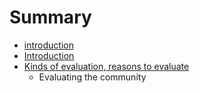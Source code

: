 # Summary

* [introduction](README.md)
* [Introduction](introduction.md)
* [Kinds of evaluation, reasons to evaluate](kinds.md)
   * Evaluating the community

